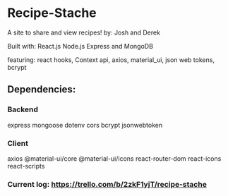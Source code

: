 # Recipe-Stache
A site to share and view recipes!
by: Josh and Derek

Built with: React.js Node.js Express and MongoDB

featuring: react hooks, Context api, axios, material_ui, json web tokens, bcrypt

## Dependencies:
 ### Backend
 express
 mongoose
 dotenv
 cors
 bcrypt
 jsonwebtoken
 
 ### Client
 axios
 @material-ui/core
 @material-ui/icons
 react-router-dom
 react-icons
 react-scripts
 
 ### Current log: https://trello.com/b/2zkF1yjT/recipe-stache
  

